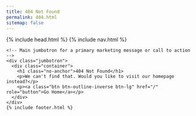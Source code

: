 ```yaml
---
title: 404 Not Found
permalink: 404.html
sitemap: false
---
```

<!DOCTYPE html>
<html>
  {% include head.html %}
  <body>
    {% include nav.html %}

    <!-- Main jumbotron for a primary marketing message or call to action -->
    <div class="jumbotron">
      <div class="container">
        <h1 class="no-anchor">404 Not Found</h1>
        <p>We can't find that. Would you like to visit our homepage instead?</p>
        <p><a class="btn btn-outline-inverse btn-lg" href="/" role="button">Go Home</a></p>
      </div>
    </div>
    {% include footer.html %}
  </body>
</html>


